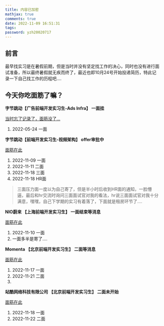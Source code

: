 ```yaml
---
title: 内容已加密
mathjax: true
comments: true
date: 2022-11-09 16:51:31
tags:
password: yzh20020717
---
```

## 前言

最早找实习是在暑假前期，但是当时并没有坚定找工作的决心，同时也没有进行面试准备，所以最终暑假就无疾而终了，最近也即10月24号开始投递简历，特此记录一下自己找工作的历程吧....


## 今天你吃面筋了嘛？

**字节跳动【广告前端开发实习生-Ads Infra】  一面挂**

[当时忘了记录了，面筋没了...]()

1. 2022-05-24 一面

**字节跳动【前端开发实习生-视频架构】 offer审批中**

[面筋在此](https://www.dropbox.com/s/h7dz4s6dkl48am8/%E8%A7%86%E9%A2%91%E4%BA%91%E5%9B%A2%E9%98%9F.md?dl=0)

1. 2022-11-09 一面
2. 2022-11-11 二面
3. 2022-11-18 三面
4. 2022-11-18 HR面

> 三面压力面一度以为自己寄了，但是半小时后收到HR面的通知，一脸懵逼，最后和hr交流时询问三面面试官对我的看法，hr说三面面试官对我十分满意，嘿嘿，自己下学期的实习有着落了，下面就是租房环节了....


**NIO蔚来 【上海前端开发实习生】 一面结束等消息**

[面筋在此](https://www.dropbox.com/home/%E9%9D%A2%E7%AD%8B/NIO%E8%94%9A%E6%9D%A5?preview=%E4%B8%8A%E6%B5%B7%E5%89%8D%E7%AB%AF%E5%BC%80%E5%8F%91%E5%AE%9E%E4%B9%A0%E7%94%9F.md)

1. 2022-11-10 一面
2. 一面多半是寄了....

**Momenta 【北京前端开发实习生】 二面等消息**

[面筋在此](https://www.dropbox.com/s/pab0bgbu5ynxudu/%E5%8C%97%E4%BA%AC.md?dl=0)

1. 2022-11-17 一面
2. 2022-11-21 二面
3. 

**站酷网络科技有限公司 【北京前端开发实习生】 二面未开始**

[面筋在此](https://www.dropbox.com/s/2htex90efl9n4ht/%E5%8C%97%E4%BA%AC.md?dl=0)

1. 2022-11-18 一面
2. 2022-11-22 二面